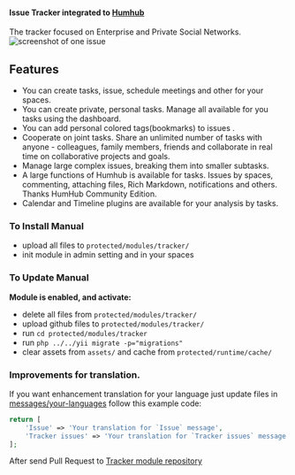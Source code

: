 #### Issue Tracker integrated to [Humhub](https://github.com/humhub/humhub)

The tracker focused on Enterprise and Private Social Networks.
![screenshot of one issue](https://cloud.githubusercontent.com/assets/874234/25657653/907516a0-3007-11e7-9430-0956bc2febf2.jpg)

## Features
- You can create tasks, issue, schedule meetings and other for your spaces.
- You can create private, personal tasks. Manage all available for you tasks using the dashboard.
- You can add personal colored tags(bookmarks) to issues .
- Cooperate on joint tasks. Share an unlimited number of tasks with anyone - colleagues, family members, friends and
 collaborate in real time on collaborative projects and goals.
- Manage large complex issues, breaking them into smaller subtasks.
- A large functions of Humhub is available for tasks. Issues by spaces, commenting, attaching files, Rich Markdown,
 notifications and others. Thanks HumHub Community Edition.
- Calendar and Timeline plugins are available for your analysis by tasks.

### To Install Manual
- upload all files to `protected/modules/tracker/`
- init module in admin setting and in your spaces

### To Update Manual
**Module is enabled, and activate:**

- delete all files from `protected/modules/tracker/`
- upload github files to `protected/modules/tracker/`
- run `cd protected/modules/tracker`
- run `php ../../yii migrate -p="migrations"`
- clear assets from `assets/` and cache from `protected/runtime/cache/`

### Improvements for translation.

If you want enhancement translation for your language just update files in [messages/your-languages](messages/)
follow this example code:

```php
return [
    'Issue' => 'Your translation for `Issue` message',
    'Tracker issues' => 'Your translation for `Tracker issues` message',
];
```

After send Pull Request to [Tracker module repository](https://github.com/githubjeka/tracker-issues)
